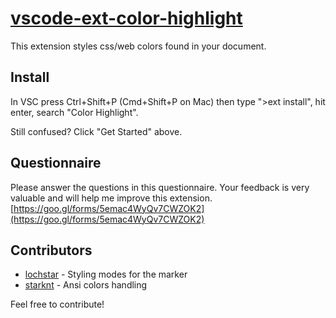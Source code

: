 # [vscode-ext-color-highlight](https://github.com/naumovs/vscode-ext-color-highlight)

This extension styles css/web colors found in your document.

## Install

In VSC press Ctrl+Shift+P (Cmd+Shift+P on Mac) then type ">ext install", hit enter, search "Color Highlight".

Still confused? Click "Get Started" above.

## Questionnaire

Please answer the questions in this questionnaire. Your feedback is very valuable and will help me improve this extension.
[https://goo.gl/forms/5emac4WyQv7CWZOK2](https://goo.gl/forms/5emac4WyQv7CWZOK2)

## Contributors

- [lochstar](https://github.com/lochstar) - Styling modes for the marker
- [starknt](https://github.com/starknt/vscode-ext-ansi-color-highlight) - Ansi colors handling

Feel free to contribute!

